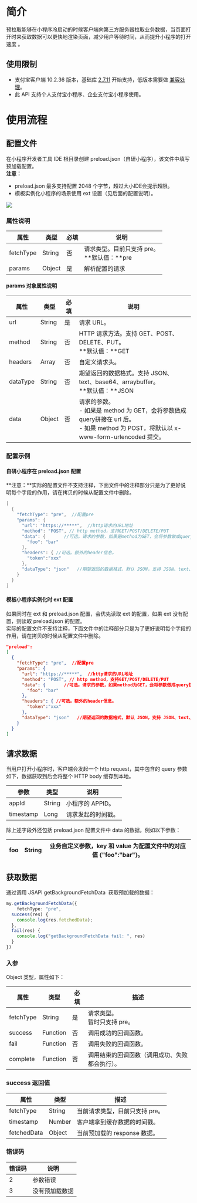 # 简介
预拉取能够在小程序冷启动的时候客户端向第三方服务器拉取业务数据，当页面打开时来获取数据可以更快地渲染页面，减少用户等待时间，从而提升小程序的打开速度 。

## 使用限制

- 支付宝客户端 10.2.36 版本，基础库 [2.7.11](https://opendocs.alipay.com/mini/framework/lib-upgrade-v2) 开始支持，低版本需要做 [兼容处理](https://opendocs.alipay.com/mini/framework/compatibility)。
- 此 API 支持个人支付宝小程序、企业支付宝小程序使用。

# 使用流程

## 配置文件
在小程序开发者工具 IDE 根目录创建 preload.json（自研小程序），该文件中填写预加载配置。<br />**注意：**

- preload.json 最多支持配置 2048 个字节，超过大小IDE会提示超限。
- 模板实例化小程序的场景使用 ext 设置（见后面的配置说明）。

![](https://intranetproxy.alipay.com/skylark/lark/0/2021/png/185602/1632191030970-c4309ca7-edad-4f44-8e98-b73a5024b2ab.png#align=left&display=inline&height=313&margin=%5Bobject%20Object%5D&originHeight=313&originWidth=218&status=done&style=none&width=218)

### 属性说明
| **属性** | **类型** | **必填** | **说明** |
| --- | --- | --- | --- |
| fetchType | String | 否 | 请求类型。目前只支持 pre。<br />**默认值：**pre |
| params | Object | 是 | 解析配置的请求 |


#### params 对象属性说明
| **属性** | **类型** | **必填** | **说明** |
| --- | --- | --- | --- |
| url | String | 是 | 请求 URL。 |
| method | String | 否 | HTTP 请求方法。支持 GET、POST、DELETE、PUT。<br />**默认值：**GET |
| headers | Array | 否 | 自定义请求头。 |
| dataType | String | 否 | 期望返回的数据格式。支持 JSON、text、base64、arraybuffer。<br />**默认值：**JSON |
| data | Object | 否 | 请求的参数。<br />- 如果是 method 为 GET，会将参数做成 query拼接在 url 后。<br />- 如果 method 为 POST，将默认以 x-www-form-urlencoded 提交。<br /> |


### 配置示例

#### 自研小程序在 preload.json 配置
**注意：**实际的配置文件不支持注释，下面文件中的注释部分只是为了更好说明每个字段的作用，请在拷贝的时候从配置文件中删除。
```objectivec
[
  {
    "fetchType": "pre",  //配置pre
    "params": {
      "url": "https://*****",  //http请求的URL地址
      "method": "POST", // http method，支持GET/POST/DELETE/PUT
      "data": {       //可选。请求的参数，如果是method为GET，会将参数做成query拼接在url后
        "foo": "bar"
      },
      "headers": { //可选。额外的header信息。
      	"token":"xxx"
      },
      "dataType": "json"   //期望返回的数据格式，默认 JSON，支持 JSON、text、base64、arraybuffer
    }
  }
]
```

#### 模板小程序实例化时 ext 配置
如果同时在 ext 和 preload.json 配置，会优先读取 ext 的配置，如果 ext 没有配置，则读取 preload.json 的配置。<br />实际的配置文件不支持注释，下面文件中的注释部分只是为了更好说明每个字段的作用，请在拷贝的时候从配置文件中删除。
```json
"preload":
[
  {
    "fetchType": "pre",  //配置pre
    "params": {
      "url": "https://*****",  //http请求的URL地址
      "method": "POST", // http method，支持GET/POST/DELETE/PUT
      "data": {       //可选。请求的参数，如果method为GET，会将参数做成query拼接在url后
        "foo": "bar"
      },
      "headers": { //可选。额外的header信息。
      	"token":"xxx"
      },
      "dataType": "json"   //期望返回的数据格式，默认 JSON，支持 JSON、text、base64、arraybuffer
    }
  }
]
```

## 请求数据
当用户打开小程序时，客户端会发起一个 http request，其中包含的 query 参数如下，数据获取到后会将整个 HTTP body 缓存到本地。

| **参数** | **类型** | **说明** |
| --- | --- | --- |
| appId | String | 小程序的 APPID。 |
| timestamp | Long | 请求发起的时间戳。 |

除上述字段外还包括 preload.json 配置文件中 data 的数据，例如以下参数：

| foo | String | 业务自定义参数，key 和 value 为配置文件中的对应值 {"foo":"bar"}。 |
| --- | --- | --- |


## 获取数据
通过调用 JSAPI getBackgroundFetchData  获取预加载的数据：
```typescript
my.getBackgroundFetchData({
	fetchType: "pre",
  success(res) {
  	console.log(res.fetchedData);
  },
  fail(res) {
  	console.log("getBackgroundFetchData fail: ", res)
  }
})
```

### 入参
Object 类型，属性如下：

| **属性** | **类型** | **必填** | **描述** |
| --- | --- | --- | --- |
| fetchType | String | 是 | 请求类型。<br />暂时只支持 pre。 |
| success | Function | 否 | 调用成功的回调函数。 |
| fail | Function | 否 | 调用失败的回调函数。 |
| complete | Function | 否 | 调用结束的回调函数（调用成功、失败都会执行）。 |


### success 返回值
| **属性** | **类型** | **描述** |
| --- | --- | --- |
| fetchType | String | 当前请求类型，目前只支持 pre。 |
| timestamp | Number | 客户端拿到缓存数据的时间戳。 |
| fetchedData | Object | 当前预加载的 response 数据。 |


### 错误码
| **错误码** | **说明** |
| --- | --- |
| 2 | 参数错误 |
| 3 | 没有预加载数据 |



